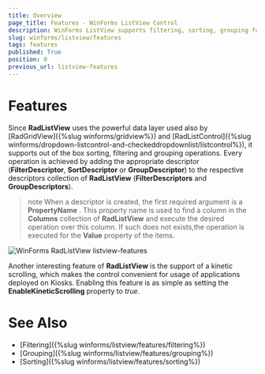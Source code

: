 ```yaml
---
title: Overview
page_title: Features - WinForms ListView Control
description: WinForms ListView supports filtering, sorting, grouping functionality.
slug: winforms/listview/features
tags: features
published: True
position: 0
previous_url: listview-features
---
```


# Features

Since **RadListView** uses the powerful data layer used also by [RadGridView]({%slug winforms/gridview%}) and [RadListControl]({%slug winforms/dropdown-listcontrol-and-checkeddropdownlist/listcontrol%}), it supports out of the box sorting, filtering and grouping operations. Every operation is achieved by adding the appropriate descriptor (__FilterDescriptor__, __SortDescriptor__ or __GroupDescriptor__) to the respective descriptors collection of **RadListView** (__FilterDescriptors__ and __GroupDescriptors__).

>note When a descriptor is created, the first required argument is a __PropertyName__ . This property name is used to find a column in the __Columns__ collection of **RadListView** and execute the desired operation over this column. If such does not exists,the operation is executed for the __Value__ property of the items.
>

![WinForms RadListView listview-features](images/listview-features.png)

Another interesting feature of **RadListView** is the support of a kinetic scrolling, which makes the control convenient for usage of applications deployed on Kiosks. Enabling this feature is as simple as setting the __EnableKineticScrolling__ property to *true*.
        
# See Also

* [Filtering]({%slug winforms/listview/features/filtering%})	
* [Grouping]({%slug winforms/listview/features/grouping%})	
* [Sorting]({%slug winforms/listview/features/sorting%})
